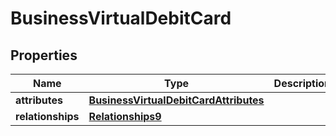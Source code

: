 # BusinessVirtualDebitCard

## Properties
Name | Type | Description | Notes
------------ | ------------- | ------------- | -------------
**attributes** | [**BusinessVirtualDebitCardAttributes**](BusinessVirtualDebitCardAttributes.md) |  | 
**relationships** | [**Relationships9**](Relationships9.md) |  | 
